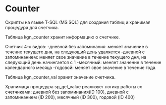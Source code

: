 # Counter 

Скрипты на языке T-SQL (MS SQL) для создания таблиц и хранимая процедура для счетчика.

Таблица kgn_counter хранит информацию о счетчике.

Счетчик 4-х видов:
-дневной без запоминания: меняет значение в течение текущего дня, на следующий день удаляется
-дневной с запоминанием: меняет свое значение в течение текущего дня, на следующий день начингается с 1
-месячный: меняет значение в течение календарного месяца
-годовой: меняет свое значение в течение года.

Таблица kgn_counter_val хранит значение счетчика.

Хранимаця процедура sp_get_value реализует логику работы со счетчиками: дневной без запоминания(ID 100), дневной с запоминанием (ID 200), месячный (ID 300), годовой (ID 400)

